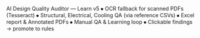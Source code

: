 AI Design Quality Auditor — Learn v5
⦁	OCR fallback for scanned PDFs (Tesseract)
⦁	Structural, Electrical, Cooling QA (via reference CSVs)
⦁	Excel report & Annotated PDFs
⦁	Manual QA & Learning loop
⦁	Clickable findings → promote to rules
